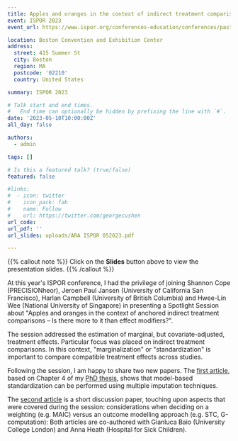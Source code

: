 ```yaml
---
title: Apples and oranges in the context of indirect treatment comparisons
event: ISPOR 2023
event_url: https://www.ispor.org/conferences-education/conferences/past-conferences/ispor-2023

location: Boston Convention and Exhibition Center
address:
  street: 415 Summer St
  city: Boston
  region: MA
  postcode: '02210'
  country: United States

summary: ISPOR 2023

# Talk start and end times.
#   End time can optionally be hidden by prefixing the line with `#`.
date: '2023-05-10T10:00:00Z'
all_day: false

authors:
  - admin

tags: []

# Is this a featured talk? (true/false)
featured: false

#links:
#  - icon: twitter
#    icon_pack: fab
#    name: Follow
#    url: https://twitter.com/georgecushen
url_code: 
url_pdf: ''
url_slides: uploads/ARA ISPOR 052023.pdf

---
```


{{% callout note %}}
Click on the **Slides** button above to view the presentation slides. 
{{% /callout %}}

At this year's ISPOR conference, I had the privilege of joining Shannon Cope (PRECISIONheor), Jeroen Paul Jansen (University of California San Francisco), Harlan Campbell (University of British Columbia) and Hwee-Lin Wee (National University of Singapore) in presenting a Spotlight Session about "Apples and oranges in the context of anchored indirect treatment comparisons – Is there more to it than effect modifiers?".

The session addressed the estimation of marginal, but covariate-adjusted, treatment effects. Particular focus was placed on indirect treatment comparisons. In this context, "marginalization" or "standardization" is important to compare compatible treatment effects across studies. 

Following the session, I am happy to share two new papers. The [first article](https://bmcmedresmethodol.biomedcentral.com/articles/10.1186/s12874-024-02157-x), based on Chapter 4 of my [PhD thesis](https://discovery.ucl.ac.uk/id/eprint/10144848/), shows that model-based standardization can be performed using multiple imputation techniques. 

The [second article](https://doi.org/10.1002/jrsm.1645) is a short discussion paper, touching upon aspects that were covered during the session: considerations when deciding on a weighting (e.g. MAIC) versus an outcome modelling approach (e.g. STC, G-computation): Both articles are co-authored with Gianluca Baio (University College London) and Anna Heath (Hospital for Sick Children).
